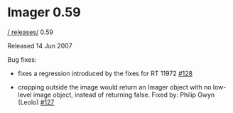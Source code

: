 # Imager 0.59

[ / ](..) [releases/](./) 0.59

Released 14 Jun 2007

Bug fixes:

- fixes a regression introduced by the fixes for RT 11972 [#128](https://github.com/tonycoz/imager/issues/128)

- cropping outside the image would return an Imager object with no low-level image object, instead of returning false. Fixed by: Philip Gwyn (Leolo) [#127](https://github.com/tonycoz/imager/issues/127)